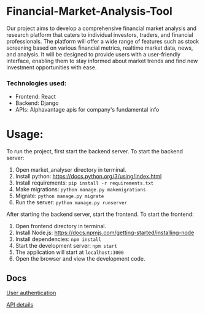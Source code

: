 # Financial-Market-Analysis-Tool

Our project aims to develop a comprehensive financial
market analysis and research platform that caters to
individual investors, traders, and financial professionals.
The platform will offer a wide range of features such as
stock screening based on various financial metrics, realtime market data, news, and analysis. It will be designed
to provide users with a user-friendly interface, enabling
them to stay informed about market trends and find new
investment opportunities with ease.
<br/>
### Technologies used:

* Frontend: React 
* Backend: Django
* APIs: Alphavantage apis for company's fundamental info

# Usage:

To run the project, first start the backend server. To start the backend server:

1. Open market_analyser directory in terminal.
2. Install python: https://docs.python.org/3/using/index.html
3. Install requirements:   `pip install -r requirements.txt`
4. Make migrations: `python manage.py makemigrations`
5. Migrate: `python manage.py migrate`
6. Run the server: `python manage.py runserver`

After starting the backend server, start the frontend. To start the frontend:

1. Open frontend directory in terminal.
2. Install Node.js: https://docs.npmjs.com/getting-started/installing-node
3. Install dependencies: `npm install`
4. Start the development server: `npm start`
5. The application will start at `localhost:3000`
6. Open the browser and view the development code.
   

## Docs
[User authentication](https://docs.google.com/document/d/16kC3Rr5X64QmFoPHTAoaVAOUVmbAvX-uhWPNbjiVOpI/edit?usp=sharing)

[API details](https://docs.google.com/document/d/1s7nfVO4Mz16NXC_R91yipsEnooUfruzLGOG4eWFRSy8/edit)
